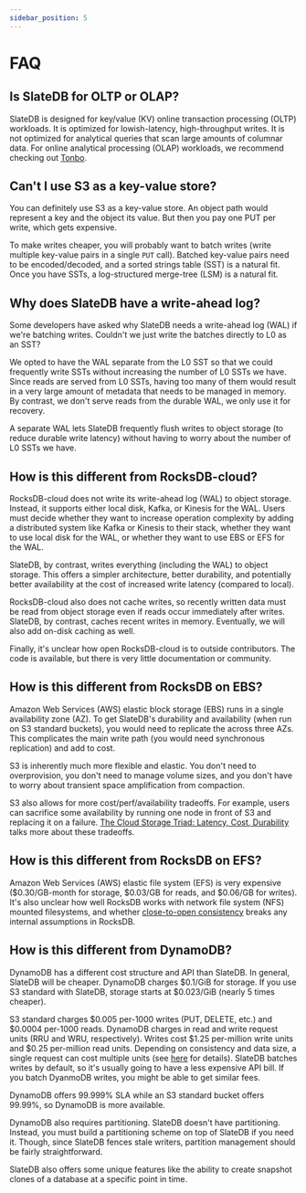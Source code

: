 ```yaml
---
sidebar_position: 5
---
```


# FAQ

## Is SlateDB for OLTP or OLAP?

SlateDB is designed for key/value (KV) online transaction processing (OLTP) workloads. It is optimized for lowish-latency, high-throughput writes. It is not optimized for analytical queries that scan large amounts of columnar data. For online analytical processing (OLAP) workloads, we recommend checking out [Tonbo](https://github.com/tonbo-io/tonbo).

## Can't I use S3 as a key-value store?

You can definitely use S3 as a key-value store. An object path would represent a key and the object its value. But then you pay one PUT per write, which gets expensive.

To make writes cheaper, you will probably want to batch writes (write multiple key-value pairs in a single `PUT` call). Batched key-value pairs need to be encoded/decoded, and a sorted strings table (SST) is a natural fit. Once you have SSTs, a log-structured merge-tree (LSM) is a natural fit.

## Why does SlateDB have a write-ahead log?

Some developers have asked why SlateDB needs a write-ahead log (WAL) if we're batching writes. Couldn't we just write the batches directly to L0 as an SST?

We opted to have the WAL separate from the L0 SST so that we could frequently write SSTs without increasing the number of L0 SSTs we have. Since reads are served from L0 SSTs, having too many of them would result in a very large amount of metadata that needs to be managed in memory. By contrast, we don't serve reads from the durable WAL, we only use it for recovery.

A separate WAL lets SlateDB frequently flush writes to object storage (to reduce durable write latency) without having to worry about the number of L0 SSTs we have.

## How is this different from RocksDB-cloud?

RocksDB-cloud does not write its write-ahead log (WAL) to object storage. Instead, it supports either local disk, Kafka, or Kinesis for the WAL. Users must decide whether they want to increase operation complexity by adding a distributed system like Kafka or Kinesis to their stack, whether they want to use local disk for the WAL, or whether they want to use EBS or EFS for the WAL.

SlateDB, by contrast, writes everything (including the WAL) to object storage. This offers a simpler architecture, better durability, and potentially better availability at the cost of increased write latency (compared to local).

RocksDB-cloud also does not cache writes, so recently written data must be read from object storage even if reads occur immediately after writes. SlateDB, by contrast, caches recent writes in memory. Eventually, we will also add on-disk caching as well.

Finally, it's unclear how open RocksDB-cloud is to outside contributors. The code is available, but there is very little documentation or community.

## How is this different from RocksDB on EBS?

Amazon Web Services (AWS) elastic block storage (EBS) runs in a single availability zone (AZ). To get SlateDB's durability and availability (when run on S3 standard buckets), you would need to replicate the across three AZs. This complicates the main write path (you would need synchronous replication) and add to cost.

S3 is inherently much more flexible and elastic. You don't need to overprovision, you don't need to manage volume sizes, and you don't have to worry about transient space amplification from compaction.

S3 also allows for more cost/perf/availability tradeoffs. For example, users can sacrifice some availability by running one node in front of S3 and replacing it on a failure. [The Cloud Storage Triad: Latency, Cost, Durability](https://materializedview.io/p/cloud-storage-triad-latency-cost-durability) talks more about these tradeoffs.

## How is this different from RocksDB on EFS?

Amazon Web Services (AWS) elastic file system (EFS) is very expensive ($0.30/GB-month for storage, $0.03/GB for reads, and $0.06/GB for writes). It's also unclear how well RocksDB works with network file system (NFS) mounted filesystems, and whether [close-to-open consistency](https://docs.aws.amazon.com/efs/latest/ug/features.html#consistency) breaks any internal assumptions in RocksDB.

## How is this different from DynamoDB?

DynamoDB has a different cost structure and API than SlateDB. In general, SlateDB will be cheaper. DynamoDB charges $0.1/GiB for storage. If you use S3 standard with SlateDB, storage starts at $0.023/GiB (nearly 5 times cheaper).

S3 standard charges $0.005 per-1000 writes (PUT, DELETE, etc.) and $0.0004 per-1000 reads. DynamoDB charges in read and write request units (RRU and WRU, respectively). Writes cost $1.25 per-million write units and $0.25 per-million read units. Depending on consistency and data size, a single request can cost multiple units (see [here](https://aws.amazon.com/dynamodb/pricing/on-demand/) for details). SlateDB batches writes by default, so it's usually going to have a less expensive API bill. If you batch DyanmoDB writes, you might be able to get similar fees.

DynamoDB offers 99.999% SLA while an S3 standard bucket offers 99.99%, so DynamoDB is more available.

DynamoDB also requires partitioning. SlateDB doesn't have partitioning. Instead, you must build a partitioning scheme on top of SlateDB if you need it. Though, since SlateDB fences stale writers, partition management should be fairly straightforward.

SlateDB also offers some unique features like the ability to create snapshot clones of a database at a specific point in time.
